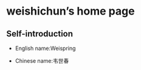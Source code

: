 # weishichun’s home page

## Self-introduction

* English name:Weispring

* Chinese name:韦世春

  



